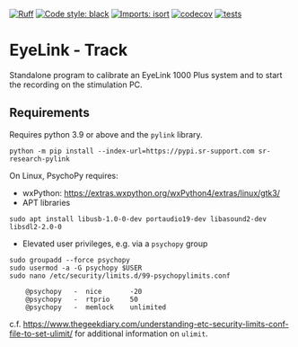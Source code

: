 [![Ruff](https://img.shields.io/endpoint?url=https://raw.githubusercontent.com/astral-sh/ruff/main/assets/badge/v2.json)](https://github.com/astral-sh/ruff)
[![Code style: black](https://img.shields.io/badge/code%20style-black-000000.svg)](https://github.com/psf/black)
[![Imports: isort](https://img.shields.io/badge/%20imports-isort-%231674b1?style=flat&labelColor=ef8336)](https://pycqa.github.io/isort/)
[![codecov](https://codecov.io/gh/fcbg-platforms/eyelink-track/graph/badge.svg?token=wqiJ5XFgb9)](https://codecov.io/gh/fcbg-platforms/eyelink-track)
[![tests](https://github.com/fcbg-platforms/eyelink-track/actions/workflows/pytest.yml/badge.svg?branch=main)](https://github.com/fcbg-platforms/eyelink-track/actions/workflows/pytest.yml)

# EyeLink - Track

Standalone program to calibrate an EyeLink 1000 Plus system and to start the recording
on the stimulation PC.

## Requirements

Requires python 3.9 or above and the `pylink` library.

```
python -m pip install --index-url=https://pypi.sr-support.com sr-research-pylink
```

On Linux, PsychoPy requires:
- wxPython: https://extras.wxpython.org/wxPython4/extras/linux/gtk3/
- APT libraries

```
sudo apt install libusb-1.0-0-dev portaudio19-dev libasound2-dev libsdl2-2.0-0
```

- Elevated user privileges, e.g. via a `psychopy` group

```
sudo groupadd --force psychopy
sudo usermod -a -G psychopy $USER
sudo nano /etc/security/limits.d/99-psychopylimits.conf

    @psychopy   -  nice       -20
    @psychopy   -  rtprio     50
    @psychopy   -  memlock    unlimited
```

c.f. https://www.thegeekdiary.com/understanding-etc-security-limits-conf-file-to-set-ulimit/
for additional information on `ulimit`.
